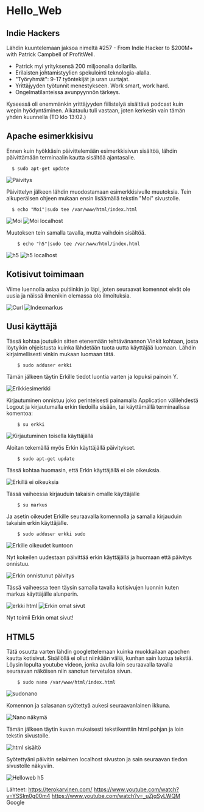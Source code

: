 # Hello_Web

## Indie Hackers
Lähdin kuuntelemaan jaksoa nimeltä #257 - From Indie Hacker to $200M+ with Patrick Campbell of ProfitWell.

- Patrick myi yrityksensä 200 miljoonalla dollarilla.
- Erilaisten johtamistyylien spekulointi teknologia-alalla.
- "Työryhmät": 9-17 työntekijät ja uran uurtajat.
- Yrittäjyyden työtunnit menestykseen. Work smart, work hard.
- Ongelmatilanteissa avunpyynnön tärkeys. 

Kyseessä oli enemmänkin yrittäjyyden fiilistelyä sisältävä podcast kuin wepin hyödyntäminen. Aikataulu tuli vastaan, joten kerkesin vain tämän yhden kuunnella (TO klo 13:02.)

## Apache esimerkkisivu

Ennen kuin hyökkäsin päivittelemään esimerkkisivun sisältöä, lähdin päivittämään terminaalin kautta sisältöä ajantasalle. 

      $ sudo apt-get update
      
![Päivitys](https://user-images.githubusercontent.com/100162043/216265975-f4a06a91-4ad1-4e56-a982-0ea9bb22ef27.jpg)

Päivittelyn jälkeen lähdin muodostamaan esimerkkisivulle muutoksia. Tein alkuperäisen ohjeen mukaan ensin lisäämällä tekstin "Moi" sivustolle. 

      $ echo "Moi"|sudo tee /var/www/html/index.html
      
![Moi](https://user-images.githubusercontent.com/100162043/216267228-9bdb38ab-58df-4adb-93a5-d4f0d5935359.jpg)
![Moi localhost](https://user-images.githubusercontent.com/100162043/216267409-43802f85-0f62-4041-968e-022737c15a24.jpg)

Muutoksen tein samalla tavalla, mutta vaihdoin sisältöä. 

        $ echo "h5"|sudo tee /var/www/html/index.html
        
![h5](https://user-images.githubusercontent.com/100162043/216267611-0c51f288-8787-41ad-bb46-e56841f5a008.jpg)
![h5 localhost](https://user-images.githubusercontent.com/100162043/216267626-0bfdb76a-ebf6-4037-bd27-56bf7cb8bd07.jpg)

## Kotisivut toimimaan

Viime luennolla asiaa puitiinkin jo läpi, joten seuraavat komennot eivät ole uusia ja näissä ilmenikin olemassa olo ilmoituksia. 

![Curl](https://user-images.githubusercontent.com/100162043/216270108-76f364f1-b974-40ae-814a-e77d55a403ed.jpg)
![Indexmarkus](https://user-images.githubusercontent.com/100162043/216270145-bc3d4bd8-c208-46b1-8f84-d2e6cb2d93f0.jpg)

## Uusi käyttäjä

Tässä kohtaa joutuikin sitten etenemään tehtävänannon Vinkit kohtaan, josta löytyikin ohjeistusta kuinka lähdetään tuota uutta käyttäjää luomaan. Lähdin kirjaimellisesti vinkin mukaan luomaan tätä. 

        $ sudo adduser erkki
        
Tämän jälkeen täytin Erkille tiedot luontia varten ja lopuksi painoin Y. 

![Erikkiesimerkki](https://user-images.githubusercontent.com/100162043/216270830-93795dc0-a1ff-495e-a24f-be8cc4581ca2.jpg)

Kirjautuminen onnistuu joko perinteisesti painamalla Application välilehdestä Logout ja kirjautumalla erkin tiedoilla sisään, tai käyttämällä terminaalissa komentoa: 

        $ su erkki

![Kirjautuminen toisella käyttäjällä](https://user-images.githubusercontent.com/100162043/216271546-5a84a1d7-6e29-4baf-a88a-e492a04ace31.jpg)

Aloitan tekemällä myös Erkin käyttäjällä päivitykset. 

        $ sudo apt-get update
        
Tässä kohtaa huomasin, että Erkin käyttäjällä ei ole oikeuksia. 

![Erkillä ei oikeuksia](https://user-images.githubusercontent.com/100162043/216274295-4565866c-d91f-4cfb-b51d-01603e4d677c.jpg)

Tässä vaiheessa kirjauduin takaisin omalle käyttäjälle

        $ su markus

Ja asetin oikeudet Erkille seuraavalla komennolla ja samalla kirjauduin takaisin erkin käyttäjälle. 

        $ sudo adduser erkki sudo
        
![Erkille oikeudet kuntoon](https://user-images.githubusercontent.com/100162043/216274772-348b9b9d-ee22-4056-8204-42eb5694d38c.jpg)

Nyt kokeilen uudestaan päivittää erkin käyttäjällä ja huomaan että päivitys onnistuu. 

![Erkin onnistunut päivitys](https://user-images.githubusercontent.com/100162043/216275512-00989ff0-63df-47dc-94f4-7a3db24c0d1c.jpg)

Tässä vaiheessa teen täysin samalla tavalla kotisivujen luonnin kuten markus käyttäjälle alunperin. 

![erkki html](https://user-images.githubusercontent.com/100162043/216275952-cb7f286d-adf9-4b6e-8664-b3c7d099c43c.jpg)
![Erkin omat sivut](https://user-images.githubusercontent.com/100162043/216275995-8d35899e-bf0f-43a6-861f-3f3848396908.jpg)

Nyt toimii Erkin omat sivut!

## HTML5

Tätä osuutta varten lähdin googlettelemaan kuinka muokkailaan apachen kautta kotisivut. Sisällöllä ei ollut niinkään väliä, kunhan sain luotua tekstiä. Löysin lopulta youtube videon, jonka avulla loin seuraavalla tavalla seuraavan näköisen niin sanotun tervetuloa sivun. 

        $ sudo nano /var/www/html/index.html
        
![sudonano](https://user-images.githubusercontent.com/100162043/216277384-f3a46891-cdd6-4024-ad9b-545f14043eaa.jpg)

Komennon ja salasanan syötettyä aukesi seuraavanlainen ikkuna.

![Nano näkymä](https://user-images.githubusercontent.com/100162043/216277655-65828406-ed17-4640-bae7-ad6597ddbffc.jpg)

Tämän jälkeen täytin kuvan mukaisesti tekstikenttiin html pohjan ja loin tekstin sivustolle. 

![html sisältö](https://user-images.githubusercontent.com/100162043/216277711-28fbb5ca-42e5-46ab-8662-4e01bcca291a.jpg)

Syötettyäni päivitin selaimen localhost sivuston ja sain seuraavan tiedon sivustolle näkyviin. 

![Helloweb h5](https://user-images.githubusercontent.com/100162043/216277879-331fa41c-0115-409a-8c33-4e20ab6fcedf.jpg)

Lähteet: 
https://terokarvinen.com/
https://www.youtube.com/watch?v=YSSIm0g00m4
https://www.youtube.com/watch?v=_uZjqSyLWQM
Google



